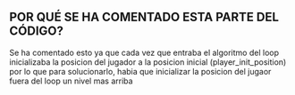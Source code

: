 POR QUÉ SE HA COMENTADO ESTA PARTE DEL CÓDIGO?
----------------------------------------------
Se ha comentado esto ya que cada vez que entraba el algoritmo del loop inicializaba la posicion del jugador a la posicion inicial (player_init_position) por lo que para solucionarlo, habia que inicializar la posicion del jugaor fuera del loop un nivel mas arriba
